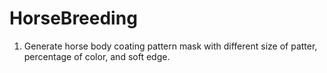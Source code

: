 # HorseBreeding

1. Generate horse body coating pattern mask with different size of patter, percentage of color, and soft edge.
